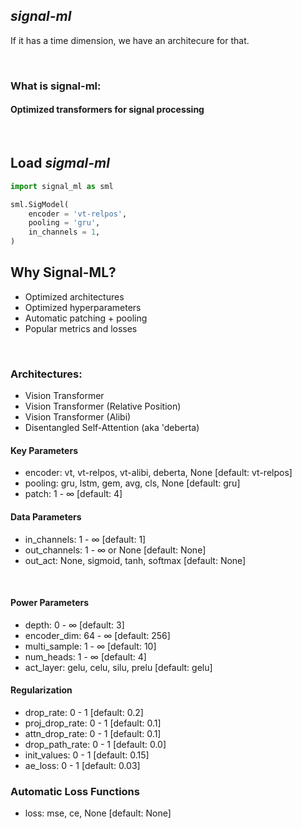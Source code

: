 ## *signal-ml*

If it has a time dimension, we have an architecure for that. 

&nbsp;

### What is signal-ml: 
#### Optimized transformers for signal processing

&nbsp;

## Load *sigmal-ml*

```python
import signal_ml as sml

sml.SigModel(
    encoder = 'vt-relpos',
    pooling = 'gru',
    in_channels = 1,
)
```

## Why Signal-ML?
 - Optimized architectures
 - Optimized hyperparameters
 - Automatic patching + pooling
 - Popular metrics and losses

&nbsp;

### Architectures:
 - Vision Transformer
 - Vision Transformer (Relative Position)
 - Vision Transformer (Alibi)
 - Disentangled Self-Attention (aka 'deberta)

#### Key Parameters
 - encoder: vt, vt-relpos, vt-alibi, deberta, None [default: vt-relpos]
 - pooling: gru, lstm, gem, avg, cls, None [default: gru]
 - patch: 1 - ∞ [default: 4]

#### Data Parameters
 - in_channels: 1 - ∞ [default: 1]
 - out_channels: 1 - ∞ or None [default: None]
 - out_act: None, sigmoid, tanh, softmax [default: None]

&nbsp;

#### Power Parameters
 - depth: 0 - ∞ [default: 3]
 - encoder_dim: 64 - ∞ [default: 256]
 - multi_sample: 1 - ∞ [default: 10]
 - num_heads: 1 - ∞ [default: 4]
 - act_layer: gelu, celu, silu, prelu [default: gelu]

#### Regularization 
 - drop_rate: 0 - 1 [default: 0.2]
 - proj_drop_rate: 0 - 1 [default: 0.1]
 - attn_drop_rate: 0 - 1 [default: 0.1]
 - drop_path_rate: 0 - 1 [default: 0.0]
 - init_values: 0 - 1 [default: 0.15]
 - ae_loss: 0 - 1 [default: 0.03]

### Automatic Loss Functions
 - loss: mse, ce, None [default: None]



